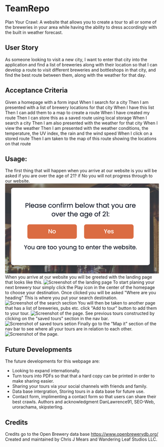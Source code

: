 
# TeamRepo
Plan Your Crawl:
A website that allows you to create a tour to all or some of the breweries in your area while having the ability to dress accordingly with the built in weather forecast.

## User Story
As someone looking to visit a new city, I want to enter that city into the application and find a list of breweries along with their location so that I can develop a route to visit different breweries and bottleshops in that city, and find the best route between them, along with the weather for that day.

## Acceptance Criteria
Given a homepage with a form input
When I search for a city
Then I am presented with a list of brewery locations for that city
When I have this list
Then I can add them to a map to create a route
When I have created my route
Then I can store this as a saved route using local storage
When I search a city
Then I am also presented with the weather for that city
When I view the weather
Then I am presented with the weather conditions, the temperature, the UV index, the rain and the wind speed
When I click on a stored route
Then I am taken to the map of this route showing the locations on that route

## Usage:
The first thing that will happen when you arrive at our website is you will be asked if you are over the age of 21? if No you will not progress through to our website.
<img src="/assets/images/no.png" alt="Screenshot of result of saying no.">
When you arrive at our website you will be greeted with the landing page that looks like this. 
<img src="/assets/images/landing.png" alt="Screenshot of the landing page">
To start planing your next brewery tour simply click the Play icon in the center of the homepage to choose your destination. Once clicked you will be asked "Where are you heading" This is where you put your search destination.
<img src="/images/search.png" alt="Screenshot of the search section">
You will then be taken to another page that has a list of breweries, pubs etc. click "Add to tour" button to add them to your tour.
<img src="/images/createtour.png>" alt="Screenshot of the page.">
See previous tours constructed by clicking on the "saved tours" section in the nav bar.
<img src="/images/savedtours.png" alt="Screenshot of saved tours setion">
Finally go to the "Map it" section of the nav bar to see where all your tours are in relation to each other. 
<img src="/images/mapit.png>" alt="Screenshot of the page.">

## Future Developments
The future developments for this webpage are:
- Looking to expand internationally. 
- Turn tours into PDFs so that that a hard copy can be printed in order to make sharing easier.
- Sharing your tours via your social channels with friends and family.
- Data base intergration, Storing tours in a data base for future use.
- Contact form, implimenting a contact form so that users can share their best crawls.
Authors and acknowledgment
DanLawrence91, SEO-Web, urorachama, skipsterling.

## Credits
Credits go to the Open Brewery data base https://www.openbrewerydb.org/
Created and maintained by Chris J Mears and Wandering Leaf Studios LLC.
